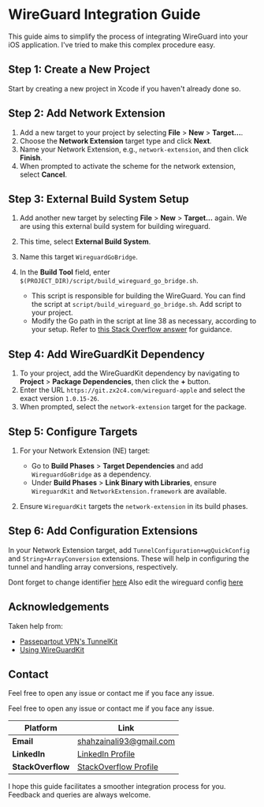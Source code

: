 # WireGuard Integration Guide

This guide aims to simplify the process of integrating WireGuard into your iOS application.  I've tried to make this complex procedure easy.

## Step 1: Create a New Project

Start by creating a new project in Xcode if you haven't already done so.

## Step 2: Add Network Extension

1. Add a new target to your project by selecting **File** > **New** > **Target...**.
2. Choose the **Network Extension** target type and click **Next**.
3. Name your Network Extension, e.g., `network-extension`, and then click **Finish**.
4. When prompted to activate the scheme for the network extension, select **Cancel**.

## Step 3: External Build System Setup

1. Add another new target by selecting **File** > **New** > **Target...** again. We are using this external build system for building wireguard.
2. This time, select **External Build System**.
3. Name this target `WireguardGoBridge`.
4. In the **Build Tool** field, enter `$(PROJECT_DIR)/script/build_wireguard_go_bridge.sh`.

    - This script is responsible for building the WireGuard. You can find the script at `script/build_wireguard_go_bridge.sh`. Add script to your project.
    - Modify the Go path in the script at line 38 as necessary, according to your setup. Refer to [this Stack Overflow answer](https://stackoverflow.com/a/64212121) for guidance.

## Step 4: Add WireGuardKit Dependency

1. To your project, add the WireGuardKit dependency by navigating to **Project** > **Package Dependencies**, then click the **+** button.
2. Enter the URL `https://git.zx2c4.com/wireguard-apple` and select the exact version `1.0.15-26`.
3. When prompted, select the `network-extension` target for the package.

## Step 5: Configure Targets

1. For your Network Extension (NE) target:
    - Go to **Build Phases** > **Target Dependencies** and add `WireguardGoBridge` as a dependency.
    - Under **Build Phases** > **Link Binary with Libraries**, ensure `WireguardKit` and `NetworkExtension.framework` are available.

2. Ensure `WireguardKit` targets the `network-extension` in its build phases.

## Step 6: Add Configuration Extensions

In your Network Extension target, add `TunnelConfiguration+wgQuickConfig` and `String+ArrayConversion` extensions. These will help in configuring the tunnel and handling array conversions, respectively.

Dont forget to change identifier [here](https://github.com/Shahzainali/Wireguardkit/blob/e42f0fcf9b9f169575b48bfa9a2671db686676d6/Wireguardkit/WireguardkitApp.swift#L38)
Also edit the wireguard config [here](https://github.com/Shahzainali/Wireguardkit/blob/e42f0fcf9b9f169575b48bfa9a2671db686676d6/Wireguardkit/WireguardkitApp.swift#L44)

## Acknowledgements

Taken help from:

- [Passepartout VPN's TunnelKit](https://github.com/passepartoutvpn/tunnelkit/blob/master/README.md)
- [Using WireGuardKit](https://github.com/roop/using-wireguardkit/blob/master/CREATING.md)

## Contact

Feel free to open any issue or contact me if you face any issue.

Feel free to open any issue or contact me if you face any issue.

| **Platform**   | **Link** |
|----------------|------------------------------------------------|
| **Email**      | [shahzainali93@gmail.com](mailto:shahzainali93@gmail.com) |
| **LinkedIn**   | [LinkedIn Profile](https://www.linkedin.com/in/shahzainali/) |
| **StackOverflow** | [StackOverflow Profile](https://stackoverflow.com/users/5154783/shahzain-ali) |



I hope this guide facilitates a smoother integration process for you. Feedback and queries are always welcome.
